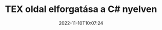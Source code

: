 ---
############################# Static ############################
layout: "auto-gen-merger"
date: 2022-11-10T10:07:24
draft: false
otherformats: pdf xps epub

############################# Head ############################
head_title: "TEX oldal elforgatása C#-ban – Forgatás 90, 180, 270 szögben"
head_description: "Forgassa el egy TEX fájl adott vagy összes dokumentumoldalát 90, 180, 270 elforgatási szögben a dokumentumok egyesítése API segítségével."

############################# Header ############################
title: "TEX oldal elforgatása a C# nyelven"
description: "Forgassa el az TEX oldalt néhány soros .NET kóddal."
bg_image: "https://cms.admin.containerize.com/templates/aspose/App_Themes/V3/images/bg/header1.png"
bg_overlay: false
button:
    enable: true
    icon: "fas fa-arrow-down"
    label: "Ingyenes próbaverzió letöltése"
    link: "https://downloads.groupdocs.com/merger/net"

############################# SubMenu ############################
submenu:
    enable: true

    left:
        img_alt: "GroupDocs.Merger for .NET"
        image: "https://cms.admin.containerize.com/templates/groupdocs/images/product-logos/90x90-noborder/groupdocs-merger-net.png"
        product: "GroupDocs.Merger"
        platform: ".NET"

    middle:
        button:

            # button loop
            - link: "https://apireference.groupdocs.com/merger/net"
              text: "API-referencia"

            # button loop
            - link: "https://github.com/groupdocs-merger"
              text: "Kódpéldák"

            # button loop
            - link: "https://products.groupdocs.app/merger/family"
              text: "Élő demók"

            # button loop
            - link: "https://purchase.groupdocs.com/pricing/merger/net"
              text: "Árazás"

    right:
        link_download: "https://downloads.groupdocs.com/merger"
        link_learn: "https://docs.groupdocs.com/merger/net"
        link_buy: "https://purchase.groupdocs.com"

############################# About ############################
about:
    enable: true
    title: "A GroupDocs.Merger for .NET API-ról"
    content: |
        A [GroupDocs.Merger for .NET](/hu/merger/net/) egyszerű megoldást kínál számos dokumentumformátum biztonságos egyesítésére és felosztására, beleértve a PDF, Microsoft Office (Word, Excel, PowerPoint) , OneNote), OpenDocument, HTML, képek és sok más a .NET alkalmazásokon belül. A kód néhány sorának hozzáadásával számos dokumentumműveletet hajthat végre, például mozgathatja, eltávolíthatja, elforgathatja, cserélheti, kivonhatja vagy módosíthatja az oldalak tájolását a dokumentumokon belül. A dokumentumok egyesítési API támogatja a dokumentumoldalak előnézetének képként történő megtekintését is a dokumentum szerkezetének, formázásának és tartalmának elemzéséhez.
        
        A GroupDocs.Merger API megfelelő választás olyan vállalati megoldásokhoz, amelyekhez fájloldal-forgatási funkciókra van szükség. Ezek az API-k jól támogatottak minden nagyobb operációs rendszeren és platformon, beleértve a .NET Framework, .NET Standard, .NET Core, Mono-t is.

############################# Steps ############################
steps:
    enable: true
    title_left: "Forgassa el az TEX fájloldalt a .NET termékben"
    content_left: |
        A [GroupDocs.Merger for .NET](/hu/merger/net/) megkönnyíti a C# fejlesztői számára, hogy egy TEX fájlban 90 fokon elforgathassanak bizonyos vagy az összes oldalt. , 180 vagy 270 elforgatási szög néhány egyszerű lépés végrehajtásával.
        
        * A **RotateOptions** inicializálása a kívánt elforgatási szöggel és oldalszámokkal.
        * Hozzon létre új példányt az **Merger**-ból, és adja meg a forrásdokumentum elérési útját konstruktor paraméterként.
        * Hívja a **RotatePages** parancsot, és adja át a **RotateOptions** objektumot.
        * Hívja a **Save** parancsot, és adja meg a fájl elérési útját az eredményül kapott dokumentum mentéséhez.

    title_right: "rendszerkövetelmények"
    content_right: |
        A GroupDocs.Merger for .NET API-k minden nagyobb platformon és operációs rendszeren támogatottak. Mielőtt végrehajtaná az alábbi kódot, győződjön meg arról, hogy a következő előfeltételek telepítve vannak a rendszeren.

        * Operációs rendszerek: Microsoft Windows, Linux, MacOS
        * Fejlesztési környezetek: Visual Studio, Xamarin, MonoDevelop
        * Keretrendszerek: .NET Framework, .NET Standard, .NET Core, Mono
        * Töltse le a(z) GroupDocs.Merger for .NET legújabb verzióját innen: [NuGet](https://www.nuget.org/packages/groupdocs.merger)
         
    code: |
     {{% merger/additional-styles %}}
     {{< merger/code-merger title="Hogyan forgathatunk el TEX fájloldalt a C# példakóddal">}}

        ```csharp    
        // Forgassa el az TEX fájloldalt a GroupDocs.Merger API segítségével
        // Inicializálja a RotateOptions osztályt az elforgatási szög és az elforgatandó oldalszámok megadásához
        RotateOptions rotateOptions = new RotateOptions(RotateMode.Rotate180, new int[] { 2, 3 });

        // Példányos egyesülés a bemeneti TEX dokumentummal
        using (Merger merger = new Merger("input.tex"))
          {
            // Hívja meg a RotatePages metódust, és adja át neki a RotateOptions objektumot
            merger.RotatePages(rotateOptions);
    
            // Hívja a Mentés metódust, és adja meg a kívánt fájl elérési utat a kimeneti dokumentum mentéséhez
            merger.Save("output.tex");
          }
        ```
     {{< /merger/code-merger >}}

############################# Demos ############################
demos:
    enable: true
    title: "Élő bemutatók – Forgassa el az TEX fájloldalt online"
    content: |
       A [GroupDocs.Merger Live Demos](https://products.groupdocs.app/splitter/rotate-pages/tex) webhely meglátogatásával azonnal forgathat TEX fájloldalt.
       Az élő demónak a következő előnyei vannak.
        
############################# About Formats ############################
about_formats:
    enable: true

############################# More Formats ############################
more_formats:
    enable: true
    title: "Más dokumentumformátumok oldalainak elforgatása"
    content: |
        A .NET dokumentálja az összevonási és felosztási API-t fájlformátumokhoz és képekhez. Forgasson el néhány népszerű fájlformátumot az alábbiak szerint.

############################# Back to top ###############################
back_to_top:
    enable: true
---